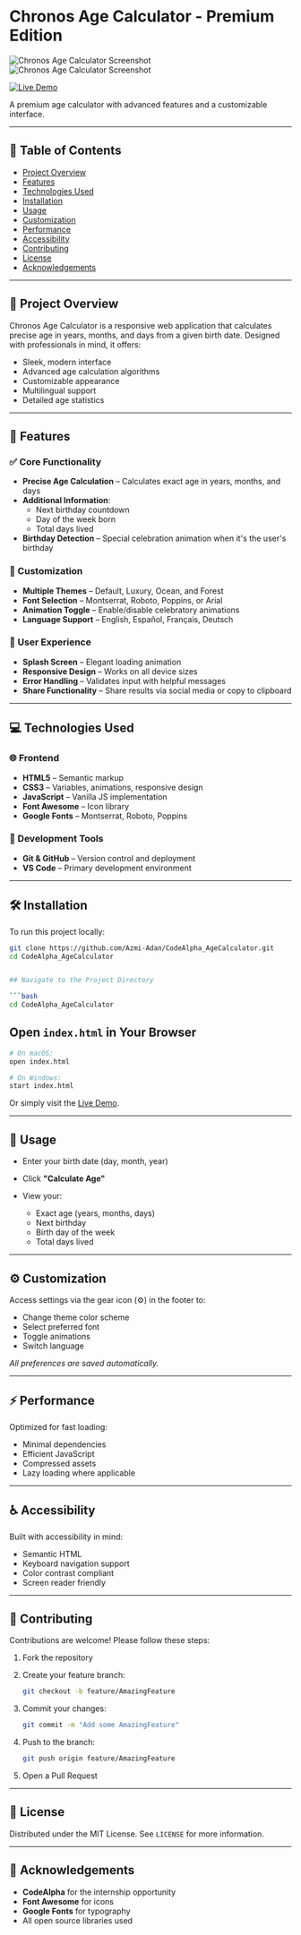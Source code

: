 # Chronos Age Calculator - Premium Edition

![Chronos Age Calculator Screenshot](./screenshot.png)
![Chronos Age Calculator Screenshot](./image.png)

[![Live Demo](https://img.shields.io/badge/Live-Demo-brightgreen)](https://azmi-adan.github.io/CodeAlpha_AgeCalculator/)

A premium age calculator with advanced features and a customizable interface.

---

## 📘 Table of Contents
- [Project Overview](#project-overview)
- [Features](#features)
- [Technologies Used](#technologies-used)
- [Installation](#installation)
- [Usage](#usage)
- [Customization](#customization)
- [Performance](#performance)
- [Accessibility](#accessibility)
- [Contributing](#contributing)
- [License](#license)
- [Acknowledgements](#acknowledgements)

---

## 🧩 Project Overview

Chronos Age Calculator is a responsive web application that calculates precise age in years, months, and days from a given birth date. Designed with professionals in mind, it offers:

- Sleek, modern interface  
- Advanced age calculation algorithms  
- Customizable appearance  
- Multilingual support  
- Detailed age statistics  

---

## 🚀 Features

### ✅ Core Functionality
- **Precise Age Calculation** – Calculates exact age in years, months, and days  
- **Additional Information**:
  - Next birthday countdown  
  - Day of the week born  
  - Total days lived  
- **Birthday Detection** – Special celebration animation when it's the user's birthday  

### 🎨 Customization
- **Multiple Themes** – Default, Luxury, Ocean, and Forest  
- **Font Selection** – Montserrat, Roboto, Poppins, or Arial  
- **Animation Toggle** – Enable/disable celebratory animations  
- **Language Support** – English, Español, Français, Deutsch  

### 🧠 User Experience
- **Splash Screen** – Elegant loading animation  
- **Responsive Design** – Works on all device sizes  
- **Error Handling** – Validates input with helpful messages  
- **Share Functionality** – Share results via social media or copy to clipboard  

---

## 💻 Technologies Used

### 🌐 Frontend
- **HTML5** – Semantic markup  
- **CSS3** – Variables, animations, responsive design  
- **JavaScript** – Vanilla JS implementation  
- **Font Awesome** – Icon library  
- **Google Fonts** – Montserrat, Roboto, Poppins  

### 🧰 Development Tools
- **Git & GitHub** – Version control and deployment  
- **VS Code** – Primary development environment  

---

## 🛠️ Installation

To run this project locally:

```bash
git clone https://github.com/Azmi-Adan/CodeAlpha_AgeCalculator.git
cd CodeAlpha_AgeCalculator


## Navigate to the Project Directory

```bash
cd CodeAlpha_AgeCalculator
```

## Open `index.html` in Your Browser

```bash
# On macOS:
open index.html

# On Windows:
start index.html
```

Or simply visit the [Live Demo](#).

---

## 🧪 Usage

* Enter your birth date (day, month, year)
* Click **"Calculate Age"**
* View your:

  * Exact age (years, months, days)
  * Next birthday
  * Birth day of the week
  * Total days lived

---

## ⚙️ Customization

Access settings via the gear icon (⚙️) in the footer to:

* Change theme color scheme
* Select preferred font
* Toggle animations
* Switch language

*All preferences are saved automatically.*

---

## ⚡️ Performance

Optimized for fast loading:

* Minimal dependencies
* Efficient JavaScript
* Compressed assets
* Lazy loading where applicable

---

## ♿️ Accessibility

Built with accessibility in mind:

* Semantic HTML
* Keyboard navigation support
* Color contrast compliant
* Screen reader friendly

---

## 📆 Contributing

Contributions are welcome! Please follow these steps:

1. Fork the repository
2. Create your feature branch:

   ```bash
   git checkout -b feature/AmazingFeature
   ```
3. Commit your changes:

   ```bash
   git commit -m "Add some AmazingFeature"
   ```
4. Push to the branch:

   ```bash
   git push origin feature/AmazingFeature
   ```
5. Open a Pull Request

---

## 📄 License

Distributed under the MIT License. See `LICENSE` for more information.

---

## 📏 Acknowledgements

* **CodeAlpha** for the internship opportunity
* **Font Awesome** for icons
* **Google Fonts** for typography
* All open source libraries used
